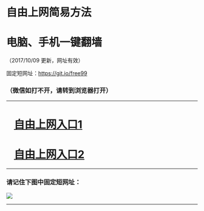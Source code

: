 ﻿# 自由上网简易方法

# 电脑、手机一键翻墙

（2017/10/09 更新，网址有效）

固定短网址：https://git.io/free99

### （微信如打不开，请转到浏览器打开）


***





# &nbsp;&nbsp; <a href="http://ft2708225649.fwq-tz-1001.info/fwqtz01.html?t=100900129862 " target="_blank">自由上网入口1</a>
# &nbsp;&nbsp; <a href="http://ft3108811514.fwq-tz-1002.info/fwqtz02.html?t=100900123320 " target="_blank">自由上网入口2</a>
***

### 请记住下图中固定短网址：

<img src="https://s3-us-west-2.amazonaws.com/fwq-1001/yjfq-20170905okok.png" /> 


***

